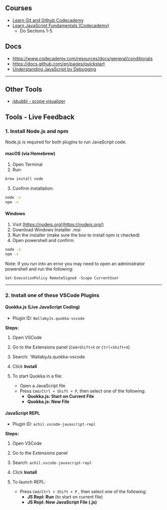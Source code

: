 ## Courses

- [Learn Git and Github Codecademy](https://www.codecademy.com/learn/learn-git)
- [Learn JavaScript Fundamentals (Codecademy)](https://www.codecademy.com/learn/introduction-to-javascript)
  - Do Sections 1-5

## Docs

- https://www.codecademy.com/resources/docs/general/conditionals
- https://docs.github.com/en/pages/quickstart
- [Understanding JavaScript by Debugging](https://www.youtube.com/watch?v=bx8Pc-Si-3g)

---

## Other Tools

- [jsbubbl - scope visualizer](https://jsbubbl.es/)

## Tools - Live Feedback

### 1. Install Node.js and npm

Node.js is required for both plugins to run JavaScript code.

#### macOS (via Homebrew)

1. Open Terminal
2. Run:

```bash
brew install node
```

3. Confirm installation:

```bash
node -v
npm -v
```

#### Windows

1. Visit [https://nodejs.org](https://nodejs.org/)
2. Download Windows Installer .msi
3. Run the installer (make sure the box to install npm is checked)
4. Open powershell and confirm:

```cmd
node -v
npm -v
```

Note: If you run into an error you may need to open an administrator powershell and run the following:

```
Set-ExecutionPolicy RemoteSigned -Scope CurrentUser
```

---

### 2. Install one of these VSCode Plugins

#### Quokka.js (Live JavaScript Coding)

- Plugin ID: `WallabyJs.quokka-vscode`

**Steps:**

1. Open VSCode
2. Go to the Extensions panel (`Cmd+Shift+X` or `Ctrl+Shift+X`)
3. Search: `WallabyJs.quokka-vscode
4. Click **Install**
5. To start Quokka in a file:

   - Open a JavaScript file
   - Press `Cmd/Ctrl + Shift + P`, then select one of the following:
     - **Quokka.js: Start on Current File**
     - **Quokka.js: New File**

#### JavaScript REPL

- Plugin ID: `achil.vscode-javascript-repl`

**Steps:**

1. Open VSCode
2. Go to the Extensions panel
3. Search: `achil.vscode-javascript-repl`
4. Click **Install**
5. To launch REPL:

   - Press `Cmd/Ctrl + Shift + P` , then select one of the following:
     - **JS Repl: Run** (to start on current file)
     - **JS Repl: New JavaScript File (.js)**
